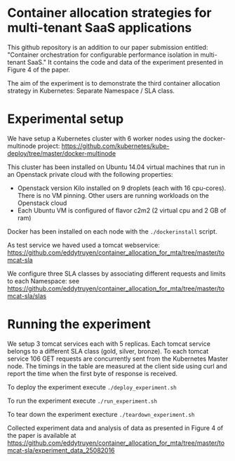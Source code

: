 # Container allocation strategies for multi-tenant SaaS applications

This github repository is an addition to our paper submission entitled: "Container orchestration for configurable performance isolation in multi-tenant SaaS." It contains the code and data of the experiment presented in Figure 4 of the paper.

The aim of the experiment is to demonstrate the third container allocation strategy in Kubernetes: Separate Namespace / SLA class.

# Experimental setup
We have setup a Kubernetes cluster with 6 worker nodes using the docker-multinode project: https://github.com/kubernetes/kube-deploy/tree/master/docker-multinode

This cluster has been installed on Ubuntu 14.04 virtual machines that run in an Openstack private cloud with the following properties:
* Openstack version Kilo installed on 9 droplets (each with 16 cpu-cores). There is no VM pinning. Other users are running workloads on the Openstack cloud
* Each Ubuntu VM is configured of flavor c2m2 (2 virtual cpu and 2 GB of ram) 

Docker has been installed on each node with the `./dockerinstall` script. 

As test service we haved used a tomcat webservice: https://github.com/eddytruyen/container_allocation_for_mta/tree/master/tomcat-sla

We configure three SLA classes by associating different requests and limits to each Namespace: see https://github.com/eddytruyen/container_allocation_for_mta/tree/master/tomcat-sla/slas

# Running the experiment
We setup 3 tomcat services each with 5 replicas. Each tomcat service belongs to a different SLA class (gold, silver, bronze). To each tomcat service 106 GET requests are concurrently sent from the Kubernetes Master node. The timings in the table are measured at the client side using curl and report the time when the first byte of response is received.

To deploy the experiment execute `./deploy_experiment.sh`

To run the experiment execute `./run_experiment.sh`

To tear down the experiment execture `./teardown_experiment.sh`

Collected experiment data and analysis of data as presented in Figure 4 of the paper is available at https://github.com/eddytruyen/container_allocation_for_mta/tree/master/tomcat-sla/experiment_data_25082016


